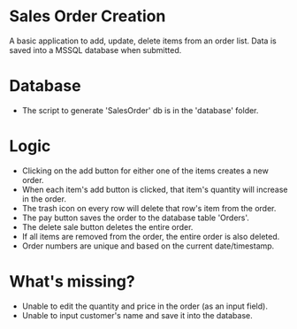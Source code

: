# Sales Order Creation
A basic application to add, update, delete items from an order list. Data is saved into a MSSQL database when submitted.

# Database
- The script to generate 'SalesOrder' db is in the 'database' folder.

# Logic
- Clicking on the add button for either one of the items creates a new order.
- When each item's add button is clicked, that item's quantity will increase in the order.
- The trash icon on every row will delete that row's item from the order.
- The pay button saves the order to the database table 'Orders'.
- The delete sale button deletes the entire order.
- If all items are removed from the order, the entire order is also deleted.
- Order numbers are unique and based on the current date/timestamp.

# What's missing?
- Unable to edit the quantity and price in the order (as an input field).
- Unable to input customer's name and save it into the database.
